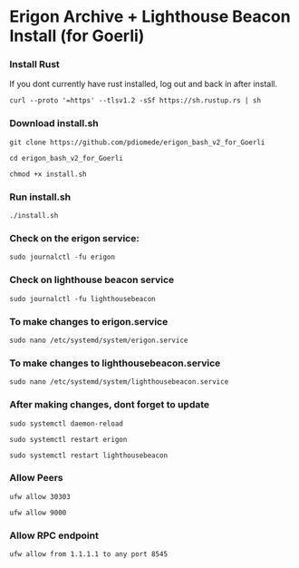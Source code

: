 Erigon Archive + Lighthouse Beacon Install (for Goerli)
========================================================
### **Install Rust** ###

If you dont currently have rust installed, log out and back in after install.

`curl --proto '=https' --tlsv1.2 -sSf https://sh.rustup.rs | sh`



### **Download install.sh** ###
`git clone https://github.com/pdiomede/erigon_bash_v2_for_Goerli`

`cd erigon_bash_v2_for_Goerli`

`chmod +x install.sh`


### **Run install.sh** ###
`./install.sh`

### **Check on the erigon service:** ###

`sudo journalctl -fu erigon`

### **Check on lighthouse beacon service** ###

`sudo journalctl -fu lighthousebeacon`

### **To make changes to erigon.service** ###

`sudo nano /etc/systemd/system/erigon.service`

### **To make changes to lighthousebeacon.service** ###

`sudo nano /etc/systemd/system/lighthousebeacon.service`

### **After making changes, dont forget to update** ###

`sudo systemctl daemon-reload`

`sudo systemctl restart erigon`

`sudo systemctl restart lighthousebeacon`


### **Allow Peers** ###

```ufw allow 30303```

```ufw allow 9000```

### **Allow RPC endpoint** ###
```ufw allow from 1.1.1.1 to any port 8545```








